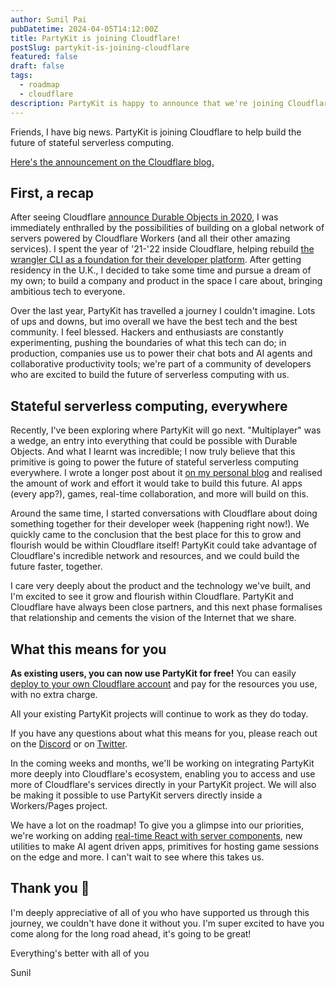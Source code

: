 ```yaml
---
author: Sunil Pai
pubDatetime: 2024-04-05T14:12:00Z
title: PartyKit is joining Cloudflare!
postSlug: partykit-is-joining-cloudflare
featured: false
draft: false
tags:
  - roadmap
  - cloudflare
description: PartyKit is happy to announce that we're joining Cloudflare to build the future of stateful serverless computing
---
```


Friends, I have big news. PartyKit is joining Cloudflare to help build the future of stateful serverless computing.

[Here's the announcement on the Cloudflare blog.](https://blog.cloudflare.com/cloudflare-acquires-partykit)

## First, a recap

After seeing Cloudflare [announce Durable Objects in 2020](https://blog.cloudflare.com/introducing-workers-durable-objects), I was immediately enthralled by the possibilities of building on a global network of servers powered by Cloudflare Workers (and all their other amazing services). I spent the year of '21-'22 inside Cloudflare, helping rebuild [the wrangler CLI as a foundation for their developer platform](https://blog.cloudflare.com/10-things-i-love-about-wrangler). After getting residency in the U.K., I decided to take some time and pursue a dream of my own; to build a company and product in the space I care about, bringing ambitious tech to everyone.

Over the last year, PartyKit has travelled a journey I couldn't imagine. Lots of ups and downs, but imo overall we have the best tech and the best community. I feel blessed. Hackers and enthusiasts are constantly experimenting, pushing the boundaries of what this tech can do; in production, companies use us to power their chat bots and AI agents and collaborative productivity tools; we're part of a community of developers who are excited to build the future of serverless computing with us.

## Stateful serverless computing, everywhere

Recently, I've been exploring where PartyKit will go next. "Multiplayer" was a wedge, an entry into everything that could be possible with Durable Objects. And what I learnt was incredible; I now truly believe that this primitive is going to power the future of stateful serverless computing everywhere. I wrote a longer post about it [on my personal blog](https://sunilpai.dev/posts/the-future-of-serverless/) and realised the amount of work and effort it would take to build this future. AI apps (every app?), games, real-time collaboration, and more will build on this.

Around the same time, I started conversations with Cloudflare about doing something together for their developer week (happening right now!). We quickly came to the conclusion that the best place for this to grow and flourish would be within Cloudflare itself! PartyKit could take advantage of Cloudflare's incredible network and resources, and we could build the future faster, together.

I care very deeply about the product and the technology we've built, and I'm excited to see it grow and flourish within Cloudflare. PartyKit and Cloudflare have always been close partners, and this next phase formalises that relationship and cements the vision of the Internet that we share.

## What this means for you

**As existing users, you can now use PartyKit for free!** You can easily [deploy to your own Cloudflare account](https://docs.partykit.io/guides/deploy-to-cloudflare/) and pay for the resources you use, with no extra charge.

All your existing PartyKit projects will continue to work as they do today.

If you have any questions about what this means for you, please reach out on the [Discord](https://discord.gg/GJwKKTcQ7W) or on [Twitter](https://twitter.com/partykit_io).

In the coming weeks and months, we'll be working on integrating PartyKit more deeply into Cloudflare's ecosystem, enabling you to access and use more of Cloudflare's services directly in your PartyKit project. We will also be making it possible to use PartyKit servers directly inside a Workers/Pages project.

We have a lot on the roadmap! To give you a glimpse into our priorities, we're working on adding [real-time React with server components](https://twitter.com/threepointone/status/1751963277394116993), new utilities to make AI agent driven apps, primitives for hosting game sessions on the edge and more. I can't wait to see where this takes us.

## Thank you 🎈

I'm deeply appreciative of all of you who have supported us through this journey, we couldn't have done it without you. I'm super excited to have you come along for the long road ahead, it's going to be great!

Everything's better with all of you

Sunil
